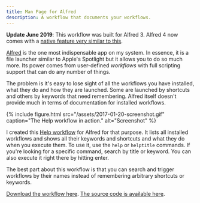 ```yaml
---
title: Man Page for Alfred
description: A workflow that documents your workflows.
---
```


**Update June 2019**: This workflow was built for Alfred 3. Alfred 4 now comes with a [native feature very similar to this](https://www.alfredapp.com/whats-new/).

[Alfred](https://alfredapp.com) is the one most indispensable app on my system. In essence, it is a file launcher similar to Apple's Spotlight but it allows you to do so much more. Its power comes from user-defined *workflows* with full scripting support that can do any number of things.

<!--more-->

The problem is it's easy to lose sight of all the workflows you have installed, what they do and how they are launched. Some are launched by shortcuts and others by keywords that need remembering. Alfred itself doesn't provide much in terms of documentation for installed workflows.

{% include figure.html src="/assets/2017-01-20-screenshot.gif" caption="The Help workflow in action." alt="Screenshot" %}

I created this [Help workflow][github] for Alfred for that purpose. It lists all installed workflows and shows all their keywords and shortcuts and what they do when you execute them. To use it, use the `help` or `helptitle` commands. If you're looking for a specific command, search by title or keyword. You can also execute it right there by hitting enter.

The best part about this workflow is that you can search and trigger workflows by their names instead of remembering arbitrary shortcuts or keywords.

[Download the workflow here](https://github.com/arthurhammer/alfred-workflows/blob/master/help/Help.alfredworkflow?raw=true). [The source code is available here][github].

[github]: https://github.com/arthurhammer/alfred-workflows/tree/master/help
